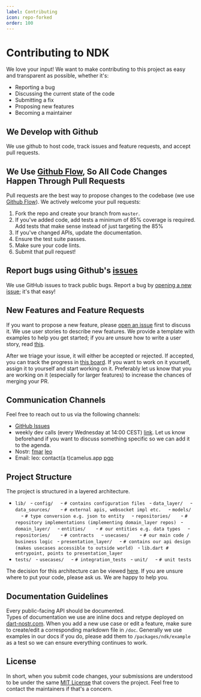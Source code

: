```yaml
---
label: Contributing
icon: repo-forked
order: 100
---
```


# Contributing to NDK

We love your input! We want to make contributing to this project as easy and transparent as possible, whether it's:

- Reporting a bug
- Discussing the current state of the code
- Submitting a fix
- Proposing new features
- Becoming a maintainer

## We Develop with Github

We use github to host code, track issues and feature requests, and accept pull requests.

## We Use [Github Flow](https://docs.github.com/de/get-started/using-github/github-flow), So All Code Changes Happen Through Pull Requests

Pull requests are the best way to propose changes to the codebase (we use [Github Flow](https://docs.github.com/de/get-started/using-github/github-flow)). We actively welcome your pull requests:

1. Fork the repo and create your branch from `master`.
2. If you've added code, add tests a minimum of 85% coverage is required. Add tests that make sense instead of just targeting the 85%
3. If you've changed APIs, update the documentation.
4. Ensure the test suite passes.
5. Make sure your code lints.
6. Submit that pull request!

## Report bugs using Github's [issues](https://github.com/relaystr/ndk/issues)

We use GitHub issues to track public bugs. Report a bug by [opening a new issue](https://github.com/relaystr/ndk/issues); it's that easy!

## New Features and Feature Requests

If you want to propose a new feature, please [open an issue](https://github.com/relaystr/ndk/issues) first to discuss it. We use user stories to describe new features. We provide a template with examples to help you get started; if you are unsure how to write a user story, read [this](https://www.mountaingoatsoftware.com/agile/user-stories).

After we triage your issue, it will either be accepted or rejected. If accepted, you can track the progress in [this board](https://github.com/orgs/relaystr/projects/1).
If you want to work on it yourself, assign it to yourself and start working on it. Preferably let us know that you are working on it (especially for larger features) to increase the chances of merging your PR.

## Communication Channels

Feel free to reach out to us via the following channels:

- [GitHub Issues](https://github.com/relaystr/ndk/issues)
- weekly dev calls (every Wednesday at 14:00 CEST) [link](https://call.element.io/room/#/ndk-47014?password=ywCMPkavHoMfbtwWdzknXg&roomId=%21ntFcnshzkrZDCYXOEF%3Acall.ems.host). Let us know beforehand if you want to discuss something specific so we can add it to the agenda.
- Nostr: [fmar](https://njump.me/fmar.dev) [leo](https://njump.me/leo@camelus.app)
- Email: leo: contact(a t)camelus.app [pgp](https://camelus.app/pgp-key.txt)

## Project Structure

The project is structured in a layered architecture.

- `lib/`
  - `config/`
    - `# contains configuration files`
  - `data_layer/`
    - `data_sources/`
      - `# external apis, websocket impl etc.`
    - `models/`
      - `# type conversion e.g. json to entity`
    - `repositories/`
      - `# repository implementations (implementing domain_layer repos)`
  - `domain_layer/`
    - `entities/`
      - `# our entities e.g. data types`
    - `repositories/`
      - `# contracts`
    - `usecases/`
      - `# our main code / business logic`
  - `presentation_layer/`
    - `# contains our api design (makes usecases accessible to outside world)`
  - `lib.dart # entrypoint, points to presentation_layer`
- `tests/`
  - `usecases/`
    - `# integration_tests`
  - `unit/`
    - `# unit tests`

The decision for this architecture can be viewed [here](/library-development/adrs/layerd-architecture/).
If you are unsure where to put your code, please ask us. We are happy to help you.

## Documentation Guidelines

Every public-facing API should be documented. <br>
Types of documentation we use are inline docs and retype deployed on [dart-nostr.com](https://dart-nostr.com/).
When you add a new use case or edit a feature, make sure to create/edit a corresponding markdown file in `/doc`.
Generally we use examples in our docs if you do, please add them to `/packages/ndk/example` as a test so we can ensure everything continues to work.



## License

In short, when you submit code changes, your submissions are understood to be under the same [MIT License](http://choosealicense.com/licenses/mit/) that covers the project. Feel free to contact the maintainers if that's a concern.
